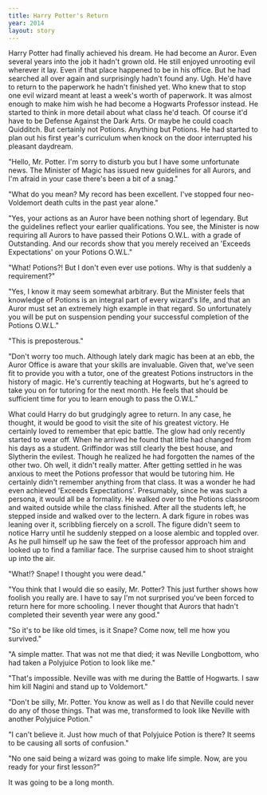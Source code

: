 ```yaml
---
title: Harry Potter's Return
year: 2014
layout: story
---
```

Harry Potter had finally achieved his dream. He had become an Auror. Even several years into the job it hadn't grown old. He still enjoyed unrooting evil wherever it lay. Even if that place happened to be in his office. But he had searched all over again and surprisingly hadn't found any. Ugh. He'd have to return to the paperwork he hadn't finished yet. Who knew that to stop one evil wizard meant at least a week's worth of paperwork. It was almost enough to make him wish he had become a Hogwarts Professor instead. He started to think in more detail about what class he'd teach. Of course it'd have to be Defense Against the Dark Arts. Or maybe he could coach Quidditch. But certainly not Potions. Anything but Potions. He had started to plan out his first year's curriculum when  knock on the door interrupted his pleasant daydream.

"Hello, Mr. Potter. I'm sorry to disturb you but I have some unfortunate news. The Minister of Magic has issued new guidelines for all Aurors, and I'm afraid in your case there's been a bit of a snag."

"What do you mean? My record has been excellent. I've stopped four neo-Voldemort death cults in the past year alone."

"Yes, your actions as an Auror have been nothing short of legendary. But the guidelines reflect your earlier qualifications. You see, the Minister is now requiring all Aurors to have passed their Potions O.W.L. with a grade of Outstanding. And our records show that you merely received an 'Exceeds Expectations' on your Potions O.W.L."

"What! Potions?! But I don't even ever use potions. Why is that suddenly a requirement?"

"Yes, I know it may seem somewhat arbitrary. But the Minister feels that knowledge of Potions is an integral part of every wizard's life, and that an Auror must set an extremely high example in that regard. So unfortunately you will be put on suspension pending your successful completion of the Potions O.W.L."

"This is preposterous."

"Don't worry too much. Although lately dark magic has been at an ebb, the Auror Office is aware that your skills are invaluable. Given that, we've seen fit to provide you with a tutor, one of the greatest Potions instructors in the history of magic. He's currently teaching at Hogwarts, but he's agreed to take you on for tutoring for the next month. He feels that should be sufficient time for you to learn enough to pass the O.W.L."

What could Harry do but grudgingly agree to return. In any case, he thought, it would be good to visit the site of his greatest victory. He certainly loved to remember that epic battle. The glow had only recently started to wear off. When he arrived he found that little had changed from his days as a student. Griffindor was still clearly the best house, and Slytherin the evilest. Though he realized he had forgotten the names of the other two. Oh well, it didn't really matter. After getting settled in he was anxious to meet the Potions professor that would be tutoring him. He certainly didn't remember anything from that class. It was a wonder he had even achieved 'Exceeds Expectations'. Presumably, since he was such a persona, it would all be a formality. He walked over to the Potions classroom and waited outside while the class finished. After all the students left, he stepped inside and walked over to the lectern. A dark figure in robes was leaning over it, scribbling fiercely on a scroll. The figure didn't seem to notice Harry until he suddenly stepped on a loose alembic and toppled over. As he pull himself up he saw the feet of the professor approach him and looked up to find a familiar face. The surprise caused him to shoot straight up into the air.

"What!? Snape! I thought you were dead."

"You think that I would die so easily, Mr. Potter? This just further shows how foolish you really are. I have to say I'm not surprised you've been forced to return here for more schooling. I never thought that Aurors that hadn't completed their seventh year were any good."

"So it's to be like old times, is it Snape? Come now, tell me how you survived."

"A simple matter. That was not me that died; it was Neville Longbottom, who had taken a Polyjuice Potion to look like me."

"That's impossible. Neville was with me during the Battle of Hogwarts. I saw him kill Nagini and stand up to Voldemort."

"Don't be silly, Mr. Potter. You know as well as I do that Neville could never do any of those things. That was me, transformed to look like Neville with another Polyjuice Potion."

"I can't believe it. Just how much of that Polyjuice Potion is there? It seems to be causing all sorts of confusion."

"No one said being a wizard was going to make life simple. Now, are you ready for your first lesson?"

It was going to be a long month.
